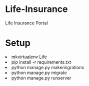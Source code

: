 # Life-Insurance
 Life Insurance Portal
<h1>Setup</h1>
<li>mkvirtualenv Life</li>
<li>pip install -r requirements.txt</li>
<li>python manage.py makemigrations</li>
<li>python manage.py migrate</li>
<li>python manage.py runserver</li>
